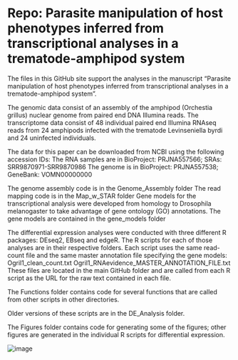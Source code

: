 # Repo: Parasite manipulation of host phenotypes inferred from transcriptional analyses in a trematode-amphipod system

The files in this GitHub site support the analyses in the manuscript “Parasite manipulation of host phenotypes inferred from transcriptional analyses in a trematode-amphipod system”.

The genomic data consist of an assembly of the amphipod (Orchestia grillus) nuclear genome from paired end DNA Illumina reads. The transcriptome data consist of 48 individual paired end Illumina RNAseq reads from 24 amphipods infected with the trematode Levinseniella byrdi and 24 uninfected individuals. 

The data for this paper can be downloaded from NCBI using the following accession IDs:
The RNA samples are in BioProject: PRJNA557566; SRAs: SRR9870971-SRR9870986
The genome is in BioProject: PRJNA557538; GeneBank: VOMN00000000

The genome assembly code is in the Genome_Assembly folder
The read mapping code is in the Map_w_STAR folder
Gene models for the transcriptional analysis were developed from homology to Drosophila melanogaster to take advantage of gene ontology (GO) annotations. 
The gene models are contained in the gene_models folder

The differential expression analyses were conducted with three different R packages: DEseq2, EBseq and edgeR. The R scripts for each of those analyses are in their respective folders. Each script uses the same read-count file and the same master annotation file specifying the gene models: 
Ogril1_clean_count.txt
Ogril1_RNAevidence_MASTER_ANNOTATION_FILE.txt
These files are located in the main GitHub folder and are called from each R script as the URL for the raw text contained in each file.

The Functions folder contains code for several functions that are called from other scripts in other directories. 

Older versions of these scripts are in the DE_Analysis folder.

The Figures folder contains code for generating some of the figures; other figures are generated in the individual R scripts for differential expression.

![image](https://user-images.githubusercontent.com/3761093/229312411-4c5ef16d-681c-4947-92d9-abf20c03a727.png)
